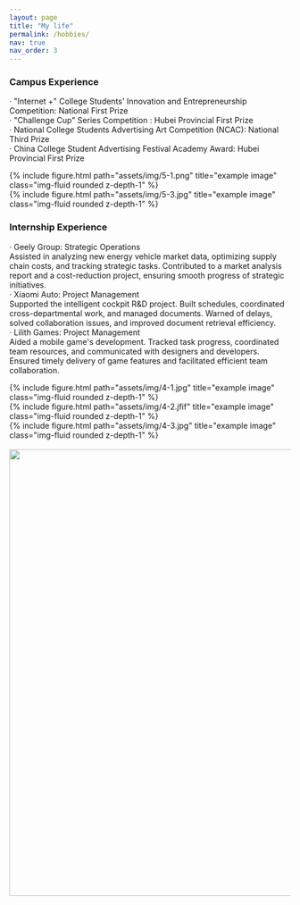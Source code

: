 ```yaml
---
layout: page
title: "My life"
permalink: /hobbies/
nav: true
nav_order: 3
---
```


### Campus Experience
· "Internet +" College Students' Innovation and Entrepreneurship Competition: National First Prize      
· "Challenge Cup" Series Competition : Hubei Provincial First Prize     
· National College Students Advertising Art Competition (NCAC): National Third Prize    
· China College Student Advertising Festival Academy Award: Hubei Provincial First Prize 
<div class="row">
    <div class="col-sm mt-6 mt-md-0">
        {% include figure.html path="assets/img/5-1.png" title="example image" class="img-fluid rounded z-depth-1" %}
    </div>
    <div class="col-sm mt-6 mt-md-0">
        {% include figure.html path="assets/img/5-3.jpg" title="example image" class="img-fluid rounded z-depth-1" %}
    </div>
</div> 



### Internship Experience
· Geely Group: Strategic Operations    
Assisted in analyzing new energy vehicle market data, optimizing supply chain costs, and tracking strategic tasks. Contributed to a market analysis report and a cost-reduction project, ensuring smooth progress of strategic initiatives.   
· Xiaomi Auto: Project Management  
Supported the intelligent cockpit R&D project. Built schedules, coordinated cross-departmental work, and managed documents. Warned of delays, solved collaboration issues, and improved document retrieval efficiency.    
· Lilith Games: Project Management   
Aided a mobile game's development. Tracked task progress, coordinated team resources, and communicated with designers and developers. Ensured timely delivery of game features and facilitated efficient team collaboration.    

<div class="row">
    <div class="col-sm mt-3 mt-md-0">
        {% include figure.html path="assets/img/4-1.jpg" title="example image" class="img-fluid rounded z-depth-1" %}
    </div>
    <div class="col-sm mt-3 mt-md-0">
        {% include figure.html path="assets/img/4-2.jfif" title="example image" class="img-fluid rounded z-depth-1" %}
    </div>
    <div class="col-sm mt-3 mt-md-0">
        {% include figure.html path="assets/img/4-3.jpg" title="example image" class="img-fluid rounded z-depth-1" %}
    </div>
</div> 



<br>

<a href="https://github.com/VivianZJY/VivianZJY.github.io/edit/master/_pages/about.md">
  <img src="https://user-images.githubusercontent.com/543384/192227995-fdb3a693-2f68-4dc4-b9bd-06053066322f.png" width = "800" align="middle" />
</a>

<br>
